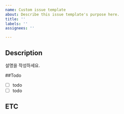 ```yaml
---
name: Custom issue template
about: Describe this issue template's purpose here.
title: ''
labels: ''
assignees: ''

---
```


## Description
설명을 작성하세요.

##Todo
- [ ] todo
- [ ] todo

## ETC
